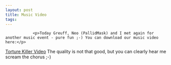 ```yaml
---
layout: post
title: Music Video
tags:
---
```



                <p>Today Greuff, Neo (PallidMask) and I met again for another music event - pure fun ;-) You can download our music video here:</p>
<p><a title="Torture Killer Video" rel="attachment" id="p126" href="http://mazedlx.net/?attachment_id=126" /><a id="p550" rel="attachment" title="Torture Killer Video" href="http://mazedlx.net/?attachment_id=550">Torture Killer Video</a>
The quality is not that good, but you can clearly hear me scream the chorus ;-)</p>
